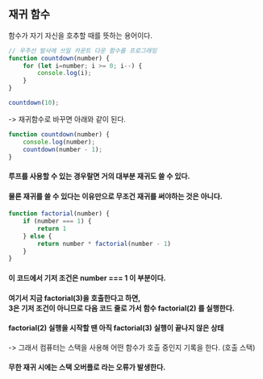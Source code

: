 ## 재귀 함수

함수가 자기 자신을 호추할 때를 뜻하는 용어이다.

```javascript
// 우주선 발사에 쓰일 카운트 다운 함수를 프로그래밍
function countdown(number) {
    for (let i=number; i >= 0; i--) {
        console.log(i);
    }
}

countdown(10);
```

-> 재귀함수로 바꾸면 아래와 같이 된다.

```javascript
function countdown(number) {
    console.log(number);
    countdown(number - 1);
}
```

#### 루프를 사용할 수 있는 경우랄면 거의 대부분 재귀도 쓸 수 있다.
#### 물론 재귀를 쓸 수 있다는 이유만으로 무조건 재귀를 써야하는 것은 아니다.

```javascript
function factorial(number) {
    if (number === 1) {
        return 1
    } else {
        return number * factorial(number - 1)
    }
}
```


#### 이 코드에서 기저 조건은 number === 1 이 부분이다.
#### 여기서 지금 factorial(3)을 호출한다고 하면,<br> 3은 기저 조건이 아니므로 다음 코드 줄로 가서 함수 factorial(2) 를 실행한다.
#### factorial(2) 실행을 시작할 땐 아직 factorial(3) 실행이 끝나지 않은 상태

-> 그래서 컴퓨터는 스택을 사용해 어떤 함수가 호출 중인지 기록을 한다. (호출 스택)

#### 무한 재귀 시에는 스택 오버플로 라는 오류가 발생한다.
